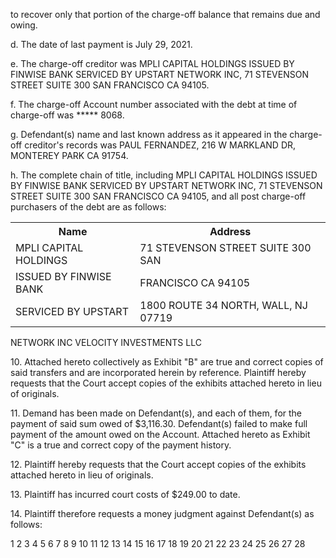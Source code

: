 to recover only that portion of the charge-off balance that remains due and owing.

d.
The date of last payment is July 29, 2021.

e.
The charge-off creditor was MPLI CAPITAL HOLDINGS ISSUED BY FINWISE BANK
SERVICED BY UPSTART NETWORK INC, 71 STEVENSON STREET SUITE 300 SAN
FRANCISCO CA 94105.

f.
The charge-off Account number associated with the debt at time of charge-off was ***** 8068.

g.
Defendant(s) name and last known address as it appeared in the charge-off creditor's records was
PAUL FERNANDEZ, 216 W MARKLAND DR, MONTEREY PARK CA 91754.

h.
The complete chain of title, including MPLI CAPITAL HOLDINGS ISSUED BY FINWISE
BANK SERVICED BY UPSTART NETWORK INC, 71 STEVENSON STREET SUITE 300
SAN FRANCISCO CA 94105, and all post charge-off purchasers of the debt are as follows:


<table>
<tr>
<th>Name</th>
<th>Address</th>
</tr>
<tr>
<td>MPLI CAPITAL HOLDINGS</td>
<td>71 STEVENSON STREET SUITE 300 SAN</td>
</tr>
<tr>
<td>ISSUED BY FINWISE BANK</td>
<td>FRANCISCO CA 94105</td>
</tr>
<tr>
<td>SERVICED BY UPSTART</td>
<td>1800 ROUTE 34 NORTH, WALL, NJ 07719</td>
</tr>
</table>


NETWORK INC
VELOCITY INVESTMENTS LLC

10\. Attached hereto collectively as Exhibit "B" are true and correct copies of said transfers and are
incorporated herein by reference. Plaintiff hereby requests that the Court accept copies of the exhibits
attached hereto in lieu of originals.

11\. Demand has been made on Defendant(s), and each of them, for the payment of said sum owed
of $3,116.30. Defendant(s) failed to make full payment of the amount owed on the Account. Attached
hereto as Exhibit "C" is a true and correct copy of the payment history.

12\. Plaintiff hereby requests that the Court accept copies of the exhibits attached hereto in lieu of
originals.

13\. Plaintiff has incurred court costs of $249.00 to date.

14\. Plaintiff therefore requests a money judgment against Defendant(s) as follows:

<!-- PageNumber="3" -->
<!-- PageFooter="DECLARATION IN SUPPORT OF APPLICATION FOR ENTRY OF DEFAULT JUDGMENT PURSUANT TO CIVIL CODE §1788.60" -->

1
2
3
4
5
6
7
8
9
10
11
12
13
14
15
16
17
18
19
20
21
22
23
24
25
26
27
28

<!-- PageBreak -->

